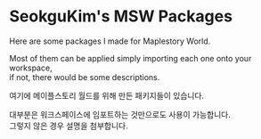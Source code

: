 # SeokguKim's MSW Packages

Here are some packages I made for Maplestory World.

Most of them can be applied simply importing each one onto your workspace,  
if not, there would be some descriptions.

여기에 메이플스토리 월드를 위해 만든 패키지들이 있습니다.

대부분은 워크스페이스에 임포트하는 것만으로도 사용이 가능합니다.  
그렇지 않은 경우 설명을 첨부합니다.
